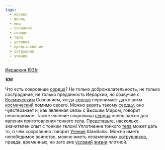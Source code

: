 ```yaml
---
tags:
  - космос
  - жизнь
  - мир
  - сознание
  - сердце
  - тело
  - условие
  - представление
  - сотрудник
  - учение
---
```

[Иерархия 1931г](https://127.0.0.1:4002/agni/1931)

___106___

Что есть сокровище [сердца](../../../tags/#[сердце](../../../tags/#сердце))? Не только доброжелательность, не только сострадание, не только преданность Иерархии, но созвучие с [Космическим](../../../tags/#космос) Сознанием, когда [сердце](../../../tags/#сердце) перенимает даже ритм [космический](../../../tags/#космос) помимо своего. Можно верить такому [сердцу](../../../tags/#сердце), оно чувствознает и, как явленная связь с Высшим Миром, говорит неоспоримое. Также явление сокровища [сердца](../../../tags/#[сердце](../../../tags/#сердце)) очень важно для явления приготовления тонкого [тела](../../../tags/#[тело](../../../tags/#тело)). [Представьте](../../../tags/#представление), насколько значителен опыт с тонким телом! Уплотнение тонкого [тела](../../../tags/#[тело](../../../tags/#тело)) может дать то, о чём сокровенно говорит [Учение](../../../tags/#учение) Шамбалы. Можно иметь непобедимое воинство, можно иметь незаменимых [сотрудников](../../../tags/#сотрудник), правда, временных, но зато вне [условий](../../../tags/#условие) [жизни](../../../tags/#жизнь) плотной.   


